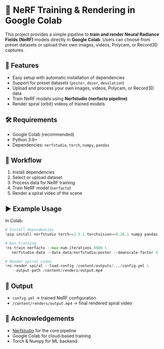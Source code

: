 

# 🎥 NeRF Training & Rendering in Google Colab

This project provides a simple pipeline to **train and render Neural Radiance Fields (NeRF)** models directly in **Google Colab**. Users can choose from preset datasets or upload their own images, videos, Polycam, or Record3D captures.  

## 🚀 Features
- Easy setup with automatic installation of dependencies  
- Support for preset datasets (`poster`, `dozer`, `desolation`)  
- Upload and process your own images, videos, Polycam, or Record3D data  
- Train NeRF models using **Nerfstudio (nerfacto pipeline)**  
- Render spiral (orbit) videos of trained models  

## 🛠️ Requirements
- Google Colab (recommended)  
- Python 3.9+  
- Dependencies: `nerfstudio`, `torch`, `numpy`, `pandas`  

## 📂 Workflow
1. Install dependencies  
2. Select or upload dataset  
3. Process data for NeRF training  
4. Train NeRF model (`nerfacto`)  
5. Render a spiral video of the scene  

## ▶️ Example Usage
In Colab:
```python
# Install dependencies
!pip install nerfstudio torch==2.5.1 torchvision==0.20.1 numpy pandas

# Run training
!ns-train nerfacto --max-num-iterations 4000 \
   nerfstudio-data --data data/nerfstudio/poster --downscale-factor 4

# Render spiral video
!ns-render spiral --load-config /content/outputs/.../config.yml \
   --output-path /content/renders/output.mp4
````

## 📸 Output

* `config.yml` → trained NeRF configuration
* `/content/renders/output.mp4` → final rendered spiral video

## 🙌 Acknowledgements

* [Nerfstudio](https://docs.nerf.studio/) for the core pipeline
* Google Colab for cloud-based training
* Torch & Numpy for ML backend

